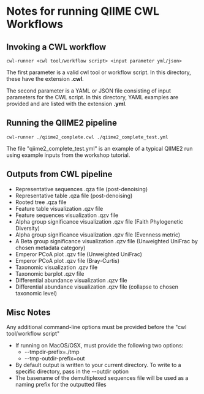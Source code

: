 # Notes for running QIIME CWL Workflows

## Invoking a CWL workflow
```
cwl-runner <cwl tool/workflow script> <input parameter yml/json>
```
The first parameter is a valid cwl tool or workflow script.  In this directory, these have the extension __.cwl__.

The second parameter is a YAML or JSON file consisting of input parameters for the CWL script.  In this directory, YAML examples are provided and are listed with the extension __.yml__.

## Running the QIIME2 pipeline
```
cwl-runner ./qiime2_complete.cwl ./qiime2_complete_test.yml
```

The file "qiime2\_complete\_test.yml" is an example of a typical QIIME2 run using example inputs from the workshop tutorial.

## Outputs from CWL pipeline
* Representative sequences .qza file (post-denoising)
* Representative table .qza file (post-denoising)
* Rooted tree .qza file
* Feature table visualization .qzv file
* Feature sequences visualization .qzv file
* Alpha group significance visualization .qzv file (Faith Phylogenetic Diversity)
* Alpha group significance visualization .qzv file (Evenness metric)
* A Beta group significance visualization .qzv file (Unweighted UniFrac by chosen metadata category)
* Emperor PCoA plot .qzv file (Unweighted UniFrac)
* Emperor PCoA plot .qzv file (Bray-Curtis)
* Taxonomic visualization .qzv file
* Taxonomic barplot .qzv file
* Differential abundance visualization .qzv file
* Differential abundance visualization .qzv file (collapse to chosen taxonomic level)

## Misc Notes
Any additional command-line options must be provided before the "cwl tool/workflow script"
* If running on MacOS/OSX, must provide the following two options:
  * --tmpdir-prefix=./tmp
  * --tmp-outdir-prefix=out
* By default output is written to your current directory.  To write to a specific directory, pass in the --outdir option
* The basename of the demultiplexed sequences file will be used as a naming prefix for the outputted files